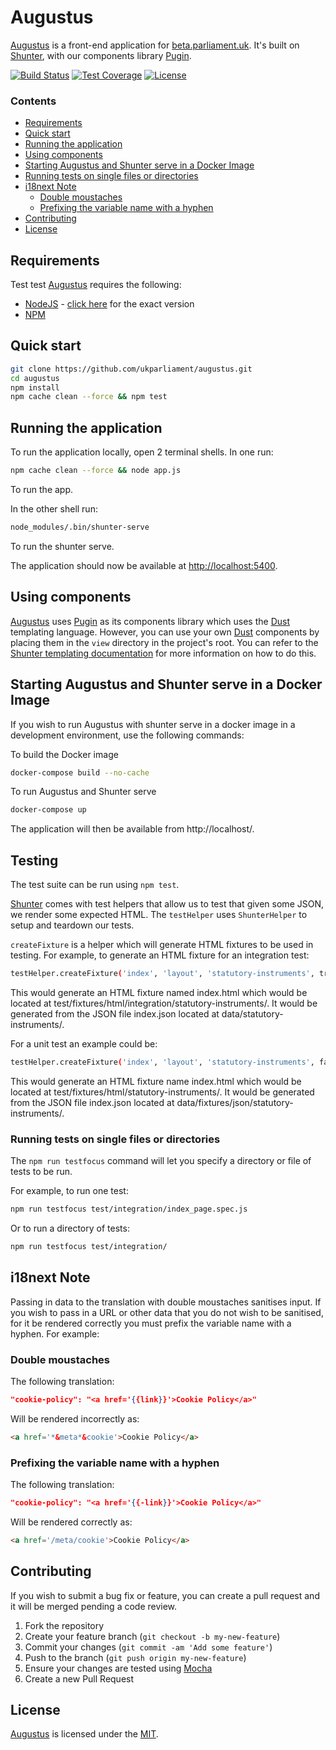 # Augustus
[Augustus][augustus] is a front-end application for [beta.parliament.uk][beta]. It's built on [Shunter][shunter], with our components library [Pugin][pugin].

[![Build Status][shield-travis]][info-travis] [![Test Coverage][shield-coveralls]][info-coveralls] [![License][shield-license]][info-license]

### Contents
<!-- START doctoc generated TOC please keep comment here to allow auto update -->
<!-- DON'T EDIT THIS SECTION, INSTEAD RE-RUN doctoc TO UPDATE -->


- [Requirements](#requirements)
- [Quick start](#quick-start)
- [Running the application](#running-the-application)
- [Using components](#using-components)
- [Starting Augustus and Shunter serve in a Docker Image](#starting-augustus-and-shunter-serve-in-a-docker-image)
- [Running tests on single files or directories](#running-tests-on-single-files-or-directories)
- [i18next Note](#i18next-note)
  - [Double moustaches](#double-moustaches)
  - [Prefixing the variable name with a hyphen](#prefixing-the-variable-name-with-a-hyphen)
- [Contributing](#contributing)
- [License](#license)

<!-- END doctoc generated TOC please keep comment here to allow auto update -->

## Requirements
Test test
[Augustus][augustus] requires the following:
* [NodeJS][node] - [click here][node-version] for the exact version
* [NPM][npm]

## Quick start
```bash
git clone https://github.com/ukparliament/augustus.git
cd augustus
npm install
npm cache clean --force && npm test
```

## Running the application
To run the application locally, open 2 terminal shells. In one run:

```bash
npm cache clean --force && node app.js
```
To run the app.

In the other shell run:

```bash
node_modules/.bin/shunter-serve
```
To run the shunter serve.

The application should now be available at [http://localhost:5400][local].

## Using components
[Augustus][augustus] uses [Pugin][pugin] as its components library which uses the [Dust][dust] templating language. However, you can use your own [Dust][dust] components by placing them in the `view` directory in the project's root. You can refer to the [Shunter templating documentation][shunter-templating-docs] for more information on how to do this.

## Starting Augustus and Shunter serve in a Docker Image   
If you wish to run Augustus with shunter serve in a docker image in a development environment, use the following commands:  

To build the Docker image  

```bash
docker-compose build --no-cache
```

To run Augustus and Shunter serve  
```bash
docker-compose up
```
The application will then be available from http://localhost/.

## Testing
The test suite can be run using `npm test`.

[Shunter][shunter] comes with test helpers that allow us to test that given some JSON, we render some expected HTML.  The `testHelper` uses `ShunterHelper` to setup and teardown our tests.  

`createFixture` is a helper which will generate HTML fixtures to be used in testing.  For example, to generate an HTML fixture for an integration test:
```bash
testHelper.createFixture('index', 'layout', 'statutory-instruments', true)
```
This would generate an HTML fixture named index.html which would be located at test/fixtures/html/integration/statutory-instruments/.
It would be generated from the JSON file index.json located at data/statutory-instruments/.

For a unit test an example could be:
```bash
testHelper.createFixture('index', 'layout', 'statutory-instruments', false)
```
This would generate an HTML fixture name index.html which would be located at test/fixtures/html/statutory-instruments/.  It would be generated from the JSON file index.json located at data/fixtures/json/statutory-instruments/.

### Running tests on single files or directories
The `npm run testfocus` command will let you specify a directory or file of tests to be run.

For example, to run one test:
```bash
npm run testfocus test/integration/index_page.spec.js
```

Or to run a directory of tests:
```bash
npm run testfocus test/integration/
```

## i18next Note
Passing in data to the translation with double moustaches sanitises input. If you wish to pass in a URL or other data that you do not wish to be sanitised, for it be rendered correctly you must prefix the variable name with a hyphen. For example:

### Double moustaches
The following translation:
```json
"cookie-policy": "<a href='{{link}}'>Cookie Policy</a>"
```  
Will be rendered incorrectly as:  
```html
<a href='*&meta*&cookie'>Cookie Policy</a>
```  

### Prefixing the variable name with a hyphen
The following translation:
```json
"cookie-policy": "<a href='{{-link}}'>Cookie Policy</a>"
```
Will be rendered correctly as:  
```html
<a href='/meta/cookie'>Cookie Policy</a>
```

## Contributing
If you wish to submit a bug fix or feature, you can create a pull request and it will be merged pending a code review.

1. Fork the repository
1. Create your feature branch (`git checkout -b my-new-feature`)
1. Commit your changes (`git commit -am 'Add some feature'`)
1. Push to the branch (`git push origin my-new-feature`)
1. Ensure your changes are tested using [Mocha][mocha]
1. Create a new Pull Request

## License
[Augustus][augustus] is licensed under the [MIT][info-license].

[augustus]: https://github.com/ukparliament/augustus
[beta]: https://beta.parliament.uk
[shunter]: https://github.com/springernature/shunter
[pugin]: https://github.com/ukparliament/pugin-components
[dust]: http://www.dustjs.com/
[node]: https://nodejs.org/
[node-version]: https://github.com/ukparliament/augustus/blob/master/.nvmrc
[npm]: https://www.npmjs.com/
[local]: http://localhost:5400
[pugin-components]: https://www.npmjs.com/package/pugin-components
[mocha]: https://mochajs.org/
[shunter-templating-docs]: https://shunter.readthedocs.io/en/latest/usage/templates/

[info-travis]:   https://travis-ci.org/ukparliament/augustus
[shield-travis]: https://img.shields.io/travis/ukparliament/augustus.svg

[info-coveralls]:   https://coveralls.io/github/ukparliament/augustus
[shield-coveralls]: https://img.shields.io/coveralls/ukparliament/augustus.svg

[info-license]:   https://github.com/ukparliament/augustus/blob/master/LICENSE
[shield-license]: https://img.shields.io/badge/license-MIT-blue.svg
